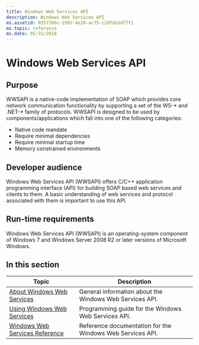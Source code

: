 ```yaml
---
title: Windows Web Services API
description: Windows Web Services API
ms.assetid: 9357786c-1992-4e28-ac75-c2dfda1df7f1
ms.topic: reference
ms.date: 05/31/2018
---
```


# Windows Web Services API

## Purpose

WWSAPI is a native-code implementation of SOAP which provides core network communication functionality by supporting a set of the WS-\* and .NET-\* family of protocols. WWSAPI is designed to be used by components/applications which fall into one of the following categories:

-   Native code mandate
-   Require minimal dependencies
-   Require minimal startup time
-   Memory constrained environments

## Developer audience

Windows Web Services API (WWSAPI) offers C/C++ application programming interface (API) for building SOAP based web services and clients to them. A basic understanding of web services and protocol associated with them is important to use this API.

## Run-time requirements

Windows Web Services API (WWSAPI) is an operating-system component of Windows 7 and Windows Server 2008 R2 or later versions of Microsoft Windows.

## In this section



| Topic                                                                           | Description                                                          |
|---------------------------------------------------------------------------------|----------------------------------------------------------------------|
| [About Windows Web Services](about-windows-web-services.md)<br/>         | General information about the Windows Web Services API.<br/>   |
| [Using Windows Web Services](using-windows-web-services.md)<br/>         | Programming guide for the Windows Web Services API.<br/>       |
| [Windows Web Services Reference](windows-web-services-reference.md)<br/> | Reference documentation for the Windows Web Services API.<br/> |



 

 

 





